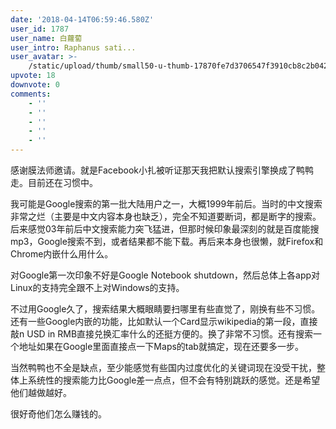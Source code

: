 ```yaml
---
date: '2018-04-14T06:59:46.580Z'
user_id: 1787
user_name: 白蘿蔔
user_intro: Raphanus sati...
user_avatar: >-
    /static/upload/thumb/small50-u-thumb-17870fe7d3706547f3910cb8c2b042141d2694924df3.png
upvote: 18
downvote: 0
comments:
    - ''
    - ''
    - ''
    - ''
    - ''
---
```


感谢膜法师邀请。就是Facebook小扎被听证那天我把默认搜索引擎换成了鸭鸭走。目前还在习惯中。

我可能是Google搜索的第一批大陆用户之一，大概1999年前后。当时的中文搜索非常之烂（主要是中文内容本身也缺乏），完全不知道要断词，都是断字的搜索。后来感觉03年前后中文搜索能力突飞猛进，但那时候印象最深刻的就是百度能搜mp3，Google搜索不到，或者结果都不能下载。再后来本身也很懒，就Firefox和Chrome内嵌什么用什么。

对Google第一次印象不好是Google Notebook shutdown，然后总体上各app对Linux的支持完全跟不上对Windows的支持。

不过用Google久了，搜索结果大概眼睛要扫哪里有些直觉了，刚换有些不习惯。还有一些Google内嵌的功能，比如默认一个Card显示wikipedia的第一段，直接敲n USD in RMB直接兑换汇率什么的还挺方便的。换了非常不习惯。还有搜索一个地址如果在Google里面直接点一下Maps的tab就搞定，现在还要多一步。

当然鸭鸭也不全是缺点，至少能感觉有些国内过度优化的关键词现在没受干扰，整体上系统性的搜索能力比Google差一点点，但不会有特别跳跃的感觉。还是希望他们越做越好。

很好奇他们怎么赚钱的。

